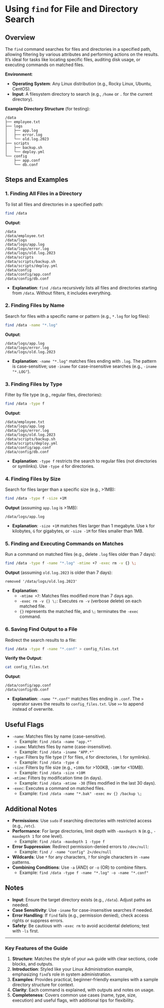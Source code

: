 # Using `find` for File and Directory Search

## Overview
The `find` command searches for files and directories in a specified path, allowing filtering by various attributes and performing actions on the results. It’s ideal for tasks like locating specific files, auditing disk usage, or executing commands on matched files.

**Environment**:
- **Operating System**: Any Linux distribution (e.g., Rocky Linux, Ubuntu, CentOS).
- **Input**: A filesystem directory to search (e.g., `/home` or `.` for the current directory).

**Example Directory Structure** (for testing):
```
/data
├── employee.txt
├── logs
│   ├── app.log
│   ├── error.log
│   └── old.log.2023
├── scripts
│   ├── backup.sh
│   └── deploy.yml
└── config
    ├── app.conf
    └── db.conf
```

## Steps and Examples

### 1. Finding All Files in a Directory
To list all files and directories in a specified path:
```bash
find /data
```

**Output**:
```
/data
/data/employee.txt
/data/logs
/data/logs/app.log
/data/logs/error.log
/data/logs/old.log.2023
/data/scripts
/data/scripts/backup.sh
/data/scripts/deploy.yml
/data/config
/data/config/app.conf
/data/config/db.conf
```

- **Explanation**: `find /data` recursively lists all files and directories starting from `/data`. Without filters, it includes everything.

### 2. Finding Files by Name
Search for files with a specific name or pattern (e.g., `*.log` for log files):
```bash
find /data -name "*.log"
```

**Output**:
```
/data/logs/app.log
/data/logs/error.log
/data/logs/old.log.2023
```

- **Explanation**: `-name "*.log"` matches files ending with `.log`. The pattern is case-sensitive; use `-iname` for case-insensitive searches (e.g., `-iname "*.LOG"`).

### 3. Finding Files by Type
Filter by file type (e.g., regular files, directories):
```bash
find /data -type f
```

**Output**:
```
/data/employee.txt
/data/logs/app.log
/data/logs/error.log
/data/logs/old.log.2023
/data/scripts/backup.sh
/data/scripts/deploy.yml
/data/config/app.conf
/data/config/db.conf
```

- **Explanation**: `-type f` restricts the search to regular files (not directories or symlinks). Use `-type d` for directories.

### 4. Finding Files by Size
Search for files larger than a specific size (e.g., >1MB):
```bash
find /data -type f -size +1M
```

**Output** (assuming `app.log` is >1MB):
```
/data/logs/app.log
```

- **Explanation**: `-size +1M` matches files larger than 1 megabyte. Use `k` for kilobytes, `G` for gigabytes, or `-size -1M` for files smaller than 1MB.

### 5. Finding and Executing Commands on Matches
Run a command on matched files (e.g., delete `.log` files older than 7 days):
```bash
find /data -type f -name "*.log" -mtime +7 -exec rm -v {} \;
```

**Output** (assuming `old.log.2023` is older than 7 days):
```
removed '/data/logs/old.log.2023'
```

- **Explanation**:
  - `-mtime +7`: Matches files modified more than 7 days ago.
  - `-exec rm -v {} \;`: Executes `rm -v` (verbose delete) on each matched file.
  - `{}` represents the matched file, and `\;` terminates the `-exec` command.

### 6. Saving Find Output to a File
Redirect the search results to a file:
```bash
find /data -type f -name "*.conf" > config_files.txt
```

**Verify the Output**:
```bash
cat config_files.txt
```

**Output**:
```
/data/config/app.conf
/data/config/db.conf
```

- **Explanation**: `-name "*.conf"` matches files ending in `.conf`. The `>` operator saves the results to `config_files.txt`. Use `>>` to append instead of overwrite.

## Useful Flags
- `-name`: Matches files by name (case-sensitive).
  - Example: `find /data -name "app.*"`
- `-iname`: Matches files by name (case-insensitive).
  - Example: `find /data -iname "APP.*"`
- `-type`: Filters by file type (`f` for files, `d` for directories, `l` for symlinks).
  - Example: `find /data -type d`
- `-size`: Filters by file size (e.g., `+100k` for >100KB, `-10M` for <10MB).
  - Example: `find /data -size +10M`
- `-mtime`: Filters by modification time (in days).
  - Example: `find /data -mtime -30` (files modified in the last 30 days).
- `-exec`: Executes a command on matched files.
  - Example: `find /data -name "*.bak" -exec mv {} /backup \;`

## Additional Notes
- **Permissions**: Use `sudo` if searching directories with restricted access (e.g., `/etc`).
- **Performance**: For large directories, limit depth with `-maxdepth N` (e.g., `-maxdepth 1` for one level).
  - Example: `find /data -maxdepth 1 -type f`
- **Error Suppression**: Redirect permission-denied errors to `/dev/null`:
  - Example: `find / -name "config" 2>/dev/null`
- **Wildcards**: Use `*` for any characters, `?` for single characters in `-name` patterns.
- **Combining Conditions**: Use `-a` (AND) or `-o` (OR) to combine filters.
  - Example: `find /data -type f -name "*.log" -o -name "*.conf"`

## Notes
- **Input**: Ensure the target directory exists (e.g., `/data`). Adjust paths as needed.
- **Case Sensitivity**: Use `-iname` for case-insensitive searches if needed.
- **Error Handling**: If `find` fails (e.g., permission denied), check access rights or suppress errors.
- **Safety**: Be cautious with `-exec rm` to avoid accidental deletions; test with `-ls` first.

---

### Key Features of the Guide
1. **Structure**: Matches the style of your `awk` guide with clear sections, code blocks, and outputs.
2. **Introduction**: Styled like your Linux Administration example, emphasizing `find`’s role in system administration.
3. **Examples**: Provides practical, beginner-friendly examples with a sample directory structure for context.
4. **Clarity**: Each command is explained, with outputs and notes on usage.
5. **Completeness**: Covers common use cases (name, type, size, execution) and useful flags, with additional tips for flexibility.